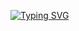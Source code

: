 [![Typing SVG](https://readme-typing-svg.demolab.com/?lines=Spring+Web+Service)](https://git.io/typing-svg)

```shell

```
